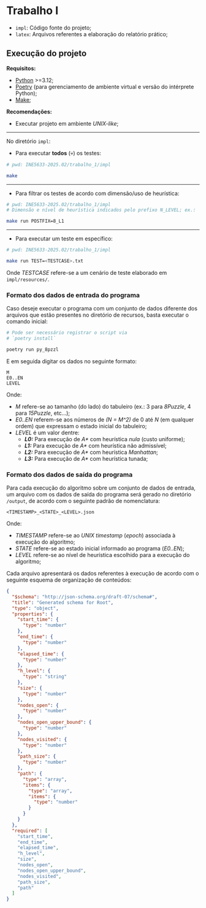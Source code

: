 # Trabalho I

- `impl`: Código fonte do projeto;
- `latex`: Arquivos referentes a elaboração do relatório prático;

## Execução do projeto

**Requisitos:**

- [Python](https://www.python.org/) >=3.12;
- [Poetry](https://python-poetry.org/) (para gerenciamento de ambiente virtual e versão do intérprete Python);
- [Make](https://www.gnu.org/software/make/);

**Recomendações:**

- Executar projeto em ambiente _UNIX-like_;

***

No diretório `impl`:

- Para executar **todos** (💀) os testes:

```bash
# pwd: INE5633-2025.02/trabalho_1/impl

make
```

***

- Para filtrar os testes de acordo com dimensão/uso de heurística:

```bash
# pwd: INE5633-2025.02/trabalho_1/impl
# Dimensão e nível de heurística indicados pelo prefixo N_LEVEL; ex.:

make run POSTFIX=8_L1
```

***
- Para executar um teste em específico:

```bash
# pwd: INE5633-2025.02/trabalho_1/impl

make run TEST=<TESTCASE>.txt
```

Onde _TESTCASE_ refere-se a um cenário de teste elaborado em `impl/resources/`.

### Formato dos dados de entrada do programa

Caso deseje executar o programa com um conjunto de dados diferente dos arquivos que estão presentes no diretório de recursos, basta executar o comando inicial:

```bash
# Pode ser necessário registrar o script via
# `poetry install`

poetry run py_8pzzl
```

E em seguida digitar os dados no seguinte formato:

```
M
E0..EN
LEVEL
```

Onde:

- _M_ refere-se ao tamanho (do lado) do tabuleiro (ex.: 3 para _8Puzzle_, 4 para _15Puzzle_, etc...);
- _E0..EN_ referem-se aos números de _(N = M^2)_ de 0 até _N_ (em qualquer ordem) que expressam o estado inicial do tabuleiro;
- _LEVEL_ é um valor dentre:
    - _**L0:**_ Para execução de _A*_ com heurística _nula_ (custo uniforme);
    - _**L1:**_ Para execução de _A*_ com heurística não admissível;
    - _**L2:**_ Para execução de _A*_ com heurística _Manhattan_;
    - _**L3:**_ Para execução de _A*_ com heurística tunada;

### Formato dos dados de saída do programa

Para cada execução do algoritmo sobre um conjunto de dados de entrada, um arquivo com os dados de saída do programa será gerado no diretório `/output`, de acordo com o seguinte padrão de nomenclatura:

```
<TIMESTAMP>_<STATE>_<LEVEL>.json
```

Onde:

- _TIMESTAMP_ refere-se ao _UNIX timestamp_ (_epoch_) associada à execução do algoritmo;
- _STATE_ refere-se ao estado inicial informado ao programa (_E0..EN_);
- _LEVEL_ refere-se ao nível de heurística escolhido para a execução do algoritmo;

Cada arquivo apresentará os dados referentes à execução de acordo com o seguinte esquema de organização de conteúdos:

```json
{
  "$schema": "http://json-schema.org/draft-07/schema#",
  "title": "Generated schema for Root",
  "type": "object",
  "properties": {
    "start_time": {
      "type": "number"
    },
    "end_time": {
      "type": "number"
    },
    "elapsed_time": {
      "type": "number"
    },
    "h_level": {
      "type": "string"
    },
    "size": {
      "type": "number"
    },
    "nodes_open": {
      "type": "number"
    },
    "nodes_open_upper_bound": {
      "type": "number"
    },
    "nodes_visited": {
      "type": "number"
    },
    "path_size": {
      "type": "number"
    },
    "path": {
      "type": "array",
      "items": {
        "type": "array",
        "items": {
          "type": "number"
        }
      }
    }
  },
  "required": [
    "start_time",
    "end_time",
    "elapsed_time",
    "h_level",
    "size",
    "nodes_open",
    "nodes_open_upper_bound",
    "nodes_visited",
    "path_size",
    "path"
  ]
}

```
